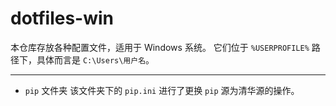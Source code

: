 # dotfiles-win
本仓库存放各种配置文件，适用于 Windows 系统。
它们位于 `%USERPROFILE%` 路径下，具体而言是 `C:\Users\用户名`。

---

- `pip` 文件夹
该文件夹下的 `pip.ini` 进行了更换 `pip` 源为清华源的操作。
